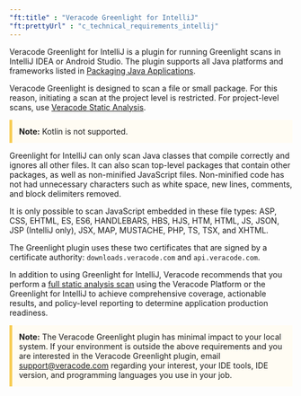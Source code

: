 ```yaml
---
"ft:title" : "Veracode Greenlight for IntelliJ"
"ft:prettyUrl" : "c_technical_requirements_intellij"
---
```

Veracode Greenlight for IntelliJ is a plugin for running Greenlight scans in IntelliJ IDEA or Android Studio. The plugin supports all Java platforms and frameworks listed in [Packaging Java Applications](https://docs.veracode.com/r/compilation_java).

Veracode Greenlight is designed to scan a file or small package. For this reason, initiating a scan at the project level is restricted. For project-level scans, use [Veracode Static Analysis](https://docs.veracode.com/r/c_static_overview).

<p style="background-color:#FFFCF3; padding: 12px; border-left: 5px solid #F7CD55;"><b>Note:</b> Kotlin is not supported.</p>

Greenlight for IntelliJ can only scan Java classes that compile correctly and ignores all other files. It can also scan top-level packages that contain other packages, as well as non-minified JavaScript files. Non-minified code has not had unnecessary characters such as white space, new lines, comments, and block delimiters removed.

It is only possible to scan JavaScript embedded in these file types: ASP, CSS, EHTML, ES, ES6, HANDLEBARS, HBS, HJS, HTM, HTML, JS, JSON, JSP (IntelliJ only), JSX, MAP, MUSTACHE, PHP, TS, TSX, and XHTML.

The Greenlight plugin uses these two certificates that are signed by a certificate authority: `downloads.veracode.com` and `api.veracode.com`.

In addition to using Greenlight for IntelliJ, Veracode recommends that you perform a [full static analysis scan](https://docs.veracode.com/r/Requesting_a_Static_Scan) using the Veracode Platform or the Greenlight for IntelliJ to achieve comprehensive coverage, actionable results, and policy-level reporting to determine application production readiness.

<p style="background-color:#FFFCF3; padding: 12px; border-left: 5px solid #F7CD55;">
<b>Note:</b> The Veracode Greenlight plugin has minimal impact to your local system. If your environment is outside the above requirements and you are interested in the Veracode Greenlight plugin, email <a href="mailto: support@veracode.com">support@veracode.com</a> regarding your interest, your IDE tools, IDE version, and programming languages you use in your job.</p>
